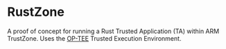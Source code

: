 # RustZone

A proof of concept for running a Rust Trusted Application (TA) within ARM TrustZone. Uses the [OP-TEE](https://www.op-tee.org/) Trusted Execution Environment.
